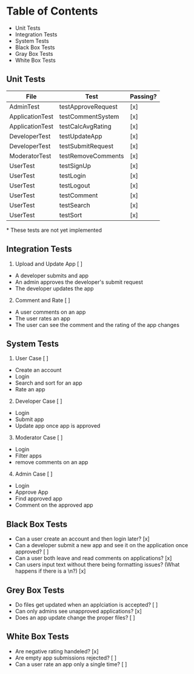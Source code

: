 # Table of Contents
- Unit Tests
- Integration Tests
- System Tests
- Black Box Tests
- Gray Box Tests
- White Box Tests

## Unit Tests
| File      | Test | Passing? |
| --------- | -------- | --- |
| AdminTest | testApproveRequest | [x] |
| ApplicationTest | testCommentSystem | [x] |
| ApplicationTest | testCalcAvgRating | [x] |
| DeveloperTest | testUpdateApp | [x] |
| DeveloperTest | testSubmitRequest | [x] |
| ModeratorTest | testRemoveComments | [x] |
| UserTest | testSignUp | [x] |
| UserTest | testLogin | [x] |
| UserTest | testLogout | [x] |
| UserTest | testComment | [x] |
| UserTest | testSearch | [x] |
| UserTest | testSort | [x] |

\* These tests are not yet implemented

## Integration Tests
1. Upload and Update App [ ]
- A developer submits and app
- An admin approves the developer's submit request
- The developer updates the app
2. Comment and Rate [ ]
- A user comments on an app
- The user rates an app
- The user can see the comment and the rating of the app changes

## System Tests
1. User Case [ ]
- Create an account
- Login
- Search and sort for an app
- Rate an app
2. Developer Case [ ]
- Login
- Submit app
- Update app once app is approved
3. Moderator Case [ ]
- Login 
- Filter apps
- remove comments on an app
4. Admin Case [ ]
- Login
- Approve App
- Find approved app
- Comment on the approved app

## Black Box Tests
- Can a user create an account and then login later? [x]
- Can a developer submit a new app and see it on the application once approved? [ ]
- Can a user both leave and read comments on applications? [x]
- Can users input text without there being formatting issues? (What happens if there is a \\n?) [x]

## Grey Box Tests
- Do files get updated when an applciation is accepted? [ ]
- Can only admins see unapproved applications? [x]
- Does an app update change the proper files? [ ]

## White Box Tests
- Are negative rating handeled? [x]
- Are empty app submissions rejected? [ ]
- Can a user rate an app only a single time? [ ]
